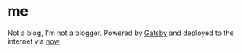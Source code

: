 # me

Not a blog, I'm not a blogger. Powered by [Gatsby](https://www.gatsbyjs.org/)
and deployed to the internet via [now](https://zeit.co/now)
